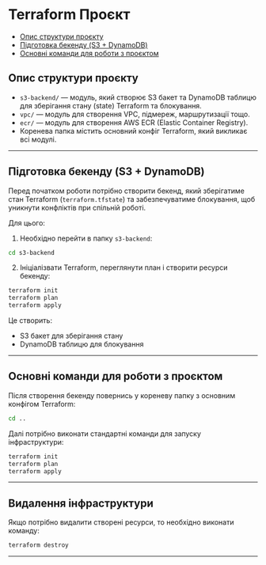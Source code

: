 
# Terraform Проєкт

- [Опис структури проєкту](#опис-структури-проєкту)
- [Підготовка бекенду (S3 + DynamoDB)](#підготовка-бекенду-s3--dynamodb)
- [Основні команди для роботи з проєктом](#основні-команди-для-роботи-з-проєктом)

## Опис структури проєкту

- `s3-backend/` — модуль, який створює S3 бакет та DynamoDB таблицю для зберігання стану (state) Terraform та блокування.
- `vpc/` — модуль для створення VPC, підмереж, маршрутизації тощо.
- `ecr/` — модуль для створення AWS ECR (Elastic Container Registry).
- Коренева папка містить основний конфіг Terraform, який викликає всі модулі.

---

## Підготовка бекенду (S3 + DynamoDB)

Перед початком роботи потрібно створити бекенд, який зберігатиме стан Terraform (`terraform.tfstate`) та забезпечуватиме блокування, щоб уникнути конфліктів при спільній роботі.

Для цього:

1. Необхідно перейти в папку `s3-backend`:

```bash
cd s3-backend
```

2. Ініціалізвати Terraform, переглянути план і створити ресурси бекенду:

```bash
terraform init
terraform plan
terraform apply
```

Це створить:

- S3 бакет для зберігання стану
- DynamoDB таблицю для блокування

---

## Основні команди для роботи з проєктом

Після створення бекенду повернись у кореневу папку з основним конфігом Terraform:

```bash
cd ..
```

Далі потрібно виконати стандартні команди для запуску інфраструктури:

```bash
terraform init
terraform plan
terraform apply
```

---

## Видалення інфраструктури

Якщо потрібно видалити створені ресурси, то необхідно виконати команду:

```bash
terraform destroy
```

---

